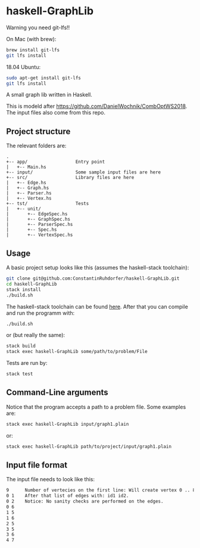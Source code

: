 # haskell-GraphLib

Warning you need git-lfs!!

On Mac (with brew):

```sh
brew install git-lfs
git lfs install
```

18.04 Ubuntu:

```sh
sudo apt-get install git-lfs
git lfs install
```

A small graph lib written in Haskell.

This is modeld after https://github.com/DanielWochnik/CombOptWS2018.
The input files also come from this repo.

## Project structure

The relevant folders are:

```
.
+-- app/                  Entry point
|   +-- Main.hs
+-- input/                Some sample input files are here
+-- src/                  Library files are here
|   +-- Edge.hs
|   +-- Graph.hs
|   +-- Parser.hs
|   +-- Vertex.hs
+-- tst/                  Tests
|   +-- unit/
|       +-- EdgeSpec.hs
|       +-- GraphSpec.hs
|       +-- ParserSpec.hs
|       +-- Spec.hs
|       +-- VertexSpec.hs
```

## Usage

A basic project setup looks like this (assumes the haskell-stack toolchain):

```sh
git clone git@github.com:ConstantinRuhdorfer/haskell-GraphLib.git
cd haskell-GraphLib
stack install
./build.sh
```

The haskell-stack toolchain can be found [here](https://docs.haskellstack.org/en/stable/README/). 
After that you can compile and run the programm with:

```sh
./build.sh
```

or (but really the same):

```sh
stack build
stack exec haskell-GraphLib some/path/to/problem/File
```

Tests are run by:

```sh
stack test
```

## Command-Line arguments

Notice that the program accepts a path to a problem file.
Some examples are:

```sh
stack exec haskell-GraphLib input/graph1.plain
```

or:

```sh
stack exec haskell-GraphLib path/to/project/input/graph1.plain
```

## Input file format

The input file needs to look like this:

```sh
9      Number of vertecies on the first line: Will create vertex 0 .. 8
0 1    After that list of edges with: id1 id2.
0 2    Notice: No sanity checks are performed on the edges.
0 6
1 5
1 6
2 5
3 5
3 6
4 7
```
